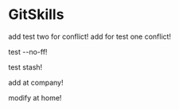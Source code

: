 # GitSkills

add test two for conflict!
add for test one conflict!

test --no-ff!


test stash!

add at company!

modify at home!

